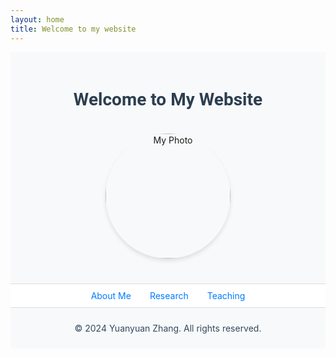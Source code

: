 ```yaml
---
layout: home
title: Welcome to my website
---
```


<div style="text-align: center; padding: 20px; background-color: #f8f9fa;">
  <h1 style="color: #2c3e50; font-family: 'Roboto', sans-serif;">Welcome to My Website</h1>
  <img src="/zhyyhola/assets/image.jpg" alt="My Photo" style="width:200px; border-radius:50%; margin: 20px auto; box-shadow: 0px 4px 6px rgba(0, 0, 0, 0.1);">
</div>

<nav style="background-color: #ffffff; padding: 10px; border-top: 1px solid #ddd; border-bottom: 1px solid #ddd;">
  <ul style="list-style-type: none; padding: 0; display: flex; justify-content: center; margin: 0;">
    <li style="margin: 0 15px;">
      <a href="/about" style="text-decoration: none; color: #007bff;">About Me</a>
    </li>
    <li style="margin: 0 15px;">
      <a href="/research" style="text-decoration: none; color: #007bff;">Research</a>
    </li>
    <li style="margin: 0 15px;">
      <a href="/teaching" style="text-decoration: none; color: #007bff;">Teaching</a>
    </li>
  </ul>
</nav>

<footer style="text-align: center; padding: 10px; background-color: #f8f9fa; color: #34495e;">
  <p>© 2024 Yuanyuan Zhang. All rights reserved.</p>
</footer>
